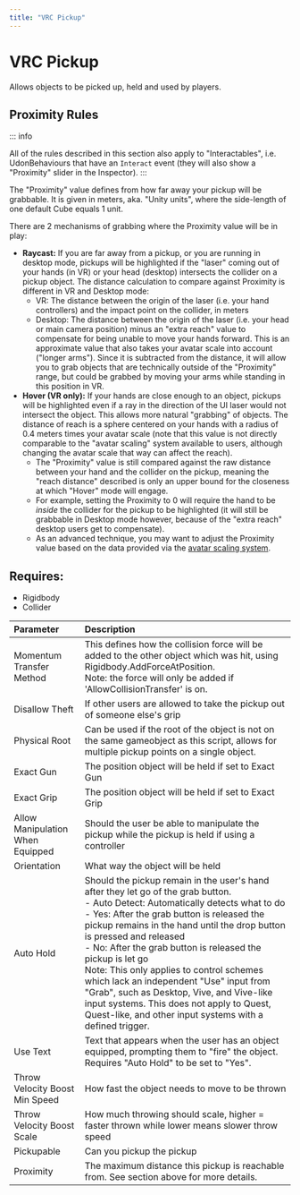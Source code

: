 ```yaml
---
title: "VRC Pickup"
---
```


# VRC Pickup

Allows objects to be picked up, held and used by players.

## Proximity Rules

::: info

All of the rules described in this section also apply to "Interactables", i.e. UdonBehaviours that have an `Interact` event (they will also show a "Proximity" slider in the Inspector).
:::

The "Proximity" value defines from how far away your pickup will be grabbable. It is given in meters, aka. "Unity units", where the side-length of one default Cube equals 1 unit.

There are 2 mechanisms of grabbing where the Proximity value will be in play:

- **Raycast:** If you are far away from a pickup, or you are running in desktop mode, pickups will be highlighted if the "laser" coming out of your hands (in VR) or your head (desktop) intersects the collider on a pickup object. The distance calculation to compare against Proximity is different in VR and Desktop mode:
    - VR: The distance between the origin of the laser (i.e. your hand controllers) and the impact point on the collider, in meters
    - Desktop: The distance between the origin of the laser (i.e. your head or main camera position) minus an "extra reach" value to compensate for being unable to move your hands forward. This is an approximate value that also takes your avatar scale into account ("longer arms"). Since it is subtracted from the distance, it will allow you to grab objects that are technically outside of the "Proximity" range, but could be grabbed by moving your arms while standing in this position in VR.
- **Hover (VR only):** If your hands are close enough to an object, pickups will be highlighted even if a ray in the direction of the UI laser would not intersect the object. This allows more natural "grabbing" of objects. The distance of reach is a sphere centered on your hands with a radius of 0.4 meters times your avatar scale (note that this value is not directly comparable to the "avatar scaling" system available to users, although changing the avatar scale that way can affect the reach). 
    - The "Proximity" value is still compared against the raw distance between your hand and the collider on the pickup, meaning the "reach distance" described is only an upper bound for the closeness at which "Hover" mode will engage.
    - For example, setting the Proximity to 0 will require the hand to be _inside_ the collider for the pickup to be highlighted (it will still be grabbable in Desktop mode however, because of the "extra reach" desktop users get to compensate).
    - As an advanced technique, you may want to adjust the Proximity value based on the data provided via the [avatar scaling system](/creators.vrchat.com/worlds/udon/players/player-avatar-scaling).

## Requires:

- Rigidbody
- Collider

| Parameter                        | Description                                                                                                                                                                                                                                                                                                                                                                                                                                                                                                                                                                          |
| :------------------------------- | :----------------------------------------------------------------------------------------------------------------------------------------------------------------------------------------------------------------------------------------------------------------------------------------------------------------------------------------------------------------------------------------------------------------------------------------------------------------------------------------------------------------------------------------------------------------------------------- |
| Momentum Transfer Method         | This defines how the collision force will be added to the other object which was hit, using Rigidbody.AddForceAtPosition.<br />Note: the force will only be added if 'AllowCollisionTransfer' is on.                                                                                                                                                                                                                                                                                                                                                                                 |
| Disallow Theft                   | If other users are allowed to take the pickup out of someone else's grip                                                                                                                                                                                                                                                                                                                                                                                                                                                                                                             |
| Physical Root                    | Can be used if the root of the object is not on the same gameobject as this script, allows for multiple pickup points on a single object.                                                                                                                                                                                                                                                                                                                                                                                                                                            |
| Exact Gun                        | The position object will be held if set to Exact Gun                                                                                                                                                                                                                                                                                                                                                                                                                                                                                                                                 |
| Exact Grip                       | The position object will be held if set to Exact Grip                                                                                                                                                                                                                                                                                                                                                                                                                                                                                                                                |
| Allow Manipulation When Equipped | Should the user be able to manipulate the pickup while the pickup is held if using a controller                                                                                                                                                                                                                                                                                                                                                                                                                                                                                      |
| Orientation                      | What way the object will be held                                                                                                                                                                                                                                                                                                                                                                                                                                                                                                                                                     |
| Auto Hold                        | Should the pickup remain in the user's hand after they let go of the grab button.<br />- Auto Detect: Automatically detects what to do<br />- Yes: After the grab button is released the pickup remains in the hand until the drop button is pressed and released<br />- No: After the grab button is released the pickup is let go<br />Note: This only applies to control schemes which lack an independent "Use" input from "Grab", such as Desktop, Vive, and Vive-like input systems. This does not apply to Quest, Quest-like, and other input systems with a defined trigger. |
| Use Text                         | Text that appears when the user has an object equipped, prompting them to "fire" the object.<br />Requires "Auto Hold" to be set to "Yes".                                                                                                                                                                                                                                                                                                                                                                                                                                           |
| Throw Velocity Boost Min Speed   | How fast the object needs to move to be thrown                                                                                                                                                                                                                                                                                                                                                                                                                                                                                                                                       |
| Throw Velocity Boost Scale       | How much throwing should scale, higher = faster thrown while lower means slower throw speed                                                                                                                                                                                                                                                                                                                                                                                                                                                                                          |
| Pickupable                       | Can you pickup the pickup                                                                                                                                                                                                                                                                                                                                                                                                                                                                                                                                                            |
| Proximity                        | The maximum distance this pickup is reachable from. See section above for more details.                                                                                                                                                                                                                                                                                                                                                                                                                                                                                              |